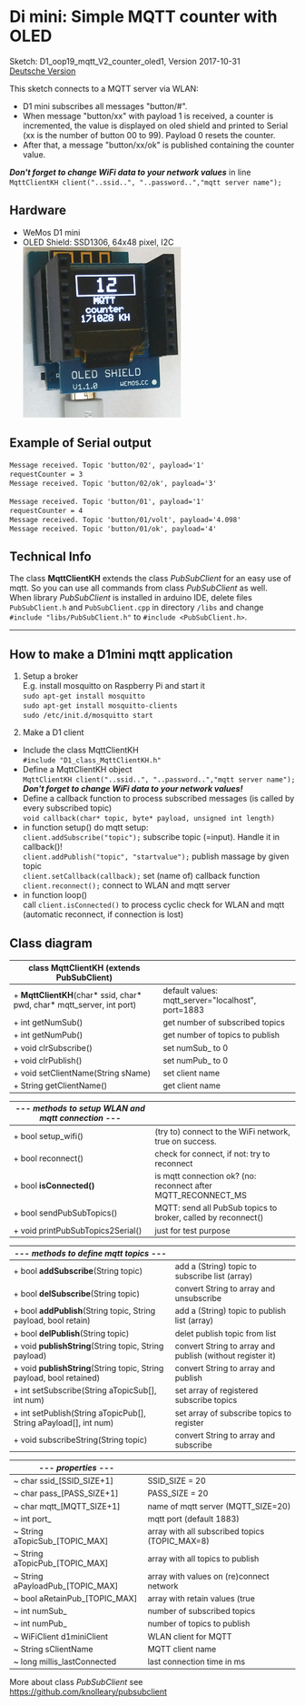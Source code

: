 # Di mini: Simple MQTT counter with OLED
Sketch: D1_oop19_mqtt_V2_counter_oled1, Version 2017-10-31   
[Deutsche Version](./LIESMICH.md "Deutsche Version")

This sketch connects to a MQTT server via WLAN:
* D1 mini subscribes all messages "button/#".
* When message "button/xx" with payload 1 is received, a counter is incremented, the value is displayed on oled shield and printed to Serial (xx is the number of button 00 to 99). Payload 0 resets the counter.
* After that, a message "button/xx/ok" is published containing the counter value.

__*Don't forget to change WiFi data to your network values*__ in line   
`MqttClientKH client("..ssid..", "..password..","mqtt server name");`  

## Hardware
* WeMos D1 mini
* OLED Shield: SSD1306, 64x48 pixel, I2C   
![D1mini oled mqtt counter](./images/D1_OLED_mqtt1.png "D1mini with oled showing mqtt counter")

## Example of Serial output
```
Message received. Topic 'button/02', payload='1'
requestCounter = 3
Message received. Topic 'button/02/ok', payload='3'

Message received. Topic 'button/01', payload='1'
requestCounter = 4
Message received. Topic 'button/01/volt', payload='4.098'
Message received. Topic 'button/01/ok', payload='4'
```
## Technical Info
The class **MqttClientKH** extends the class *PubSubClient* for an easy use of mqtt. So you can use all commands from class *PubSubClient* as well.   
When library *PubSubClient* is installed in arduino IDE, delete files `PubSubClient.h` and `PubSubClient.cpp` in directory `/libs` and change   
`#include "libs/PubSubClient.h"` to `#include <PubSubClient.h>`.


---

## How to make a D1mini mqtt application
1. Setup a broker  
E.g. install mosquitto on Raspberry Pi and start it  
`sudo apt-get install mosquitto`  
`sudo apt-get install mosquitto-clients`  
`sudo /etc/init.d/mosquitto start`  

2. Make a D1 client
* Include the class MqttClientKH  
  `#include "D1_class_MqttClientKH.h"`  
* Define a MqttClientKH object  
  `MqttClientKH client("..ssid..", "..password..","mqtt server name");`  
__*Don't forget to change WiFi data to your network values!*__
* Define a callback function to process subscribed messages (is called by every subscribed topic)  
  `void callback(char* topic, byte* payload, unsigned int length)`  
* in function setup() do mqtt setup:  
  `client.addSubscribe("topic");` subscribe topic (=input). Handle it in  callback()!  
  `client.addPublish("topic", "startvalue");` publish massage by given topic  
  `client.setCallback(callback);` set (name of) callback function  
  `client.reconnect();` connect to WLAN and mqtt server  
* in function loop()  
  call `client.isConnected()` to process cyclic check for WLAN and mqtt (automatic reconnect, if connection is lost)  

## Class diagram
| class MqttClientKH (extends PubSubClient) |     |
| ----------------------------------------- | --- |
| + __MqttClientKH__(char* ssid, char* pwd, char* mqtt_server, int port) | default values: mqtt_server="localhost", port=1883  |
| + int  getNumSub()    | get number of subscribed topics |
| + int  getNumPub()    | get number of topics to publish |
| + void clrSubscribe() | set numSub_ to 0 |
| + void clrPublish()   | set numPub_ to 0 |
| + void setClientName(String sName) | set client name |
| + String getClientName() | get client name |

| --- *methods to setup WLAN and mqtt connection* --- |     |
| --------------------------------------------------- | --- |
| + bool setup_wifi()  | (try to) connect to the WiFi network, true on success. |
| + bool reconnect()   | check for connect, if not: try to reconnect |
| + bool __isConnected()__ | is mqtt connection ok? (no: reconnect after MQTT_RECONNECT_MS |
| + bool sendPubSubTopics() | MQTT: send all PubSub topics to broker, called by reconnect() |
| + void printPubSubTopics2Serial() | just for test purpose |

| --- *methods to define mqtt topics* --- |     |
| --------------------------------------- | --- |
| + bool __addSubscribe__(String topic) | add a (String) topic to subscribe list (array) |
| + bool __delSubscribe__(String topic) | convert String to array and unsubscribe |
| + bool __addPublish__(String topic, String payload, bool retain) | add a (String) topic to publish list (array) |
| + bool __delPublish__(String topic) | delet publish topic from list |
| + void __publishString__(String topic, String payload) | convert String to array and publish (without register it) |
| + void __publishString__(String topic, String payload, bool retained) | convert String to array and publish |
| + int  setSubscribe(String aTopicSub[], int num) |set array of registered subscribe topics |
| + int  setPublish(String aTopicPub[], String aPayload[], int num) | set array of subscribe topics to register |
| + void subscribeString(String topic) | convert String to array and subscribe |

| --- *properties* --- |     |
| -------------------- | --- |
| ~ char ssid_[SSID_SIZE+1] | SSID_SIZE = 20 |
| ~ char pass_[PASS_SIZE+1] | PASS_SIZE = 20 |
| ~ char mqtt_[MQTT_SIZE+1] | name of mqtt server (MQTT_SIZE=20) |
| ~ int  port_ | mqtt port (default 1883) |
| ~ String aTopicSub_[TOPIC_MAX] | array with all subscribed topics (TOPIC_MAX=8) |
| ~ String aTopicPub_[TOPIC_MAX] | array with all topics to publish |
| ~ String aPayloadPub_[TOPIC_MAX] | array with values on (re)connect network |
| ~ bool   aRetainPub_[TOPIC_MAX]  | array with retain values (true|false) |
| ~ int numSub_ | number of subscribed topics |
| ~ int numPub_ | number of topics to publish |
| ~ WiFiClient d1miniClient   | WLAN client for MQTT |
| ~ String sClientName        | MQTT client name |
| ~ long millis_lastConnected | last connection time in ms |

More about class *PubSubClient* see https://github.com/knolleary/pubsubclient
